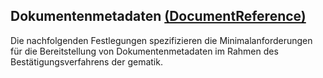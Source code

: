## Dokumentenmetadaten [(DocumentReference)](https://hl7.org/fhir/R4/documentreference.html)

Die nachfolgenden Festlegungen spezifizieren die Minimalanforderungen für die Bereitstellung von Dokumentenmetadaten im Rahmen des Bestätigungsverfahrens der gematik.
